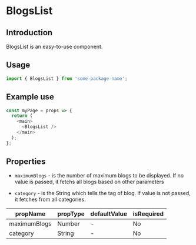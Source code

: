 # BlogsList

## Introduction

BlogsList is an easy-to-use component.

## Usage

```javascript
import { BlogsList } from 'some-package-name';
```

## Example use

```javascript
const myPage = props => {
  return (
    <main>
      <BlogsList />
    </main>
  );
};
```

## Properties

- `maximumBlogs` - is the number of maximum blogs to be displayed. If no value is passed, it fetchs all blogs based on other parameters

- `category` - is the String which tells the tag of blog. If value is not passed, it fetches from all categories.

| propName  | propType | defaultValue | isRequired |
| --------- | -------- | ------------ | ---------- |
| maximumBlogs | Number   | -        | No         |
| category | String   | -            | No          |
